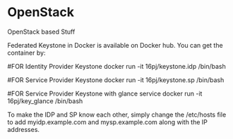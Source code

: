 # OpenStack
OpenStack based Stuff


Federated Keystone in Docker is available on Docker hub. You can get the container by:

#FOR Identity Provider Keystone
docker run -it 16pj/keystone.idp /bin/bash

#FOR Service Provider Keystone
docker run -it 16pj/keystone.sp /bin/bash

#FOR Service Provider Keystone with glance service
docker run -it 16pj/key_glance /bin/bash

To make the IDP and SP know each other, simply change the /etc/hosts file to add myidp.example.com and mysp.example.com along with the IP addresses.
